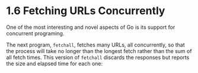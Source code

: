 # 1.6 Fetching URLs Concurrently

One of the most interesting and novel aspects of Go is its support for concurrent programing. 

The next program, `fetchall`, fetches many URLs, all concurrently, so that the process will take no longer than the longest fetch rather than the sum of all fetch times. This version of `fetchall` discards the responses but reports the size and elapsed time for each one:

